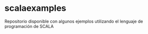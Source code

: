 # scalaexamples
Repositorio disponible con algunos ejemplos utilizando el lenguaje de programación de SCALA
